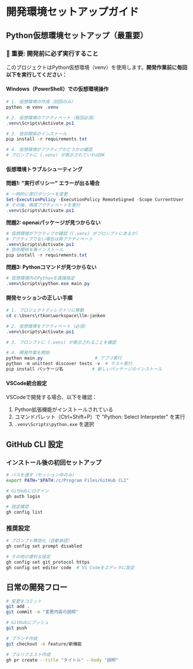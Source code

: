 # 開発環境セットアップガイド

## Python仮想環境セットアップ（最重要）

### 🚨 重要: 開発前に必ず実行すること

このプロジェクトはPython仮想環境（venv）を使用します。**開発作業前に毎回以下を実行してください：**

#### Windows（PowerShell）での仮想環境操作
```powershell
# 1. 仮想環境の作成（初回のみ）
python -m venv .venv

# 2. 仮想環境のアクティベート（毎回必須）
.venv\Scripts\Activate.ps1

# 3. 依存関係のインストール
pip install -r requirements.txt

# 4. 仮想環境がアクティブかどうかの確認
# プロンプトに (.venv) が表示されていればOK
```

#### 仮想環境トラブルシューティング

**問題1: "実行ポリシー" エラーが出る場合**
```powershell
# 一時的に実行ポリシーを変更
Set-ExecutionPolicy -ExecutionPolicy RemoteSigned -Scope CurrentUser
# その後、再度アクティベートを実行
.venv\Scripts\Activate.ps1
```

**問題2: openaiパッケージが見つからない**
```powershell
# 仮想環境がアクティブか確認（(.venv) がプロンプトにあるか）
# アクティブでない場合は再アクティベート
.venv\Scripts\Activate.ps1
# 依存関係を再インストール
pip install -r requirements.txt
```

**問題3: Pythonコマンドが見つからない**
```powershell
# 仮想環境内のPythonを直接指定
.venv\Scripts\python.exe main.py
```

#### 開発セッションの正しい手順
```powershell
# 1. プロジェクトディレクトリに移動
cd c:\Users\rtkon\workspace\llm-janken

# 2. 仮想環境をアクティベート（必須）
.venv\Scripts\Activate.ps1

# 3. プロンプトに (.venv) が表示されることを確認

# 4. 開発作業を開始
python main.py                    # アプリ実行
python -m unittest discover tests -v  # テスト実行
pip install パッケージ名           # 新しいパッケージのインストール
```

#### VSCode統合設定
VSCodeで開発する場合、以下を確認：
1. Python拡張機能がインストールされている
2. コマンドパレット（Ctrl+Shift+P）で "Python: Select Interpreter" を実行
3. `.venv\Scripts\python.exe` を選択

## GitHub CLI 設定

### インストール後の初回セットアップ
```bash
# パスを通す（セッション中のみ）
export PATH="$PATH:/c/Program Files/GitHub CLI"

# GitHubにログイン
gh auth login

# 設定確認
gh config list
```

### 推奨設定
```bash
# プロンプト無効化（自動承認）
gh config set prompt disabled

# その他の便利な設定
gh config set git_protocol https
gh config set editor code  # VS Codeをエディタに設定
```

## 日常の開発フロー

```bash
# 変更をコミット
git add .
git commit -m "変更内容の説明"

# GitHubにプッシュ
git push

# ブランチ作成
git checkout -b feature/新機能

# プルリクエスト作成
gh pr create --title "タイトル" --body "説明"
```